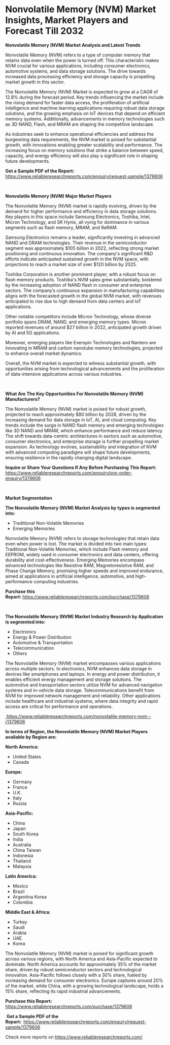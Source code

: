 <p><h1>Nonvolatile Memory (NVM) Market Insights, Market Players and Forecast Till 2032</h1></p><p><strong>Nonvolatile Memory (NVM) Market Analysis and Latest Trends</strong></p>
<p><p>Nonvolatile Memory (NVM) refers to a type of computer memory that retains data even when the power is turned off. This characteristic makes NVM crucial for various applications, including consumer electronics, automotive systems, and data storage solutions. The drive towards increased data processing efficiency and storage capacity is propelling market growth in this sector. </p><p>The Nonvolatile Memory (NVM) Market is expected to grow at a CAGR of 12.8% during the forecast period. Key trends influencing the market include the rising demand for faster data access, the proliferation of artificial intelligence and machine learning applications requiring robust data storage solutions, and the growing emphasis on IoT devices that depend on efficient memory systems. Additionally, advancements in memory technologies such as 3D NAND, Flash, and MRAM are shaping the competitive landscape. </p><p>As industries seek to enhance operational efficiencies and address the burgeoning data requirements, the NVM market is poised for substantial growth, with innovations enabling greater scalability and performance. The increasing focus on memory solutions that strike a balance between speed, capacity, and energy efficiency will also play a significant role in shaping future developments.</p></p>
<p><strong>Get a Sample PDF of the Report:&nbsp;</strong> <a href="https://www.reliableresearchreports.com/enquiry/request-sample/1379606?utm_campaign=1720&utm_medium=2&utm_source=Github&utm_content=ia&utm_term=06042025&utm_id=nonvolatile-memory-nvm">https://www.reliableresearchreports.com/enquiry/request-sample/1379606</a></p>
<p>&nbsp;</p>
<p><strong>Nonvolatile Memory (NVM) Major Market Players</strong></p>
<p><p>The Nonvolatile Memory (NVM) market is rapidly evolving, driven by the demand for higher performance and efficiency in data storage solutions. Key players in this space include Samsung Electronics, Toshiba, Intel, Micron Technology, and SK Hynix, all vying for dominance in various segments such as flash memory, MRAM, and ReRAM.</p><p>Samsung Electronics remains a leader, significantly investing in advanced NAND and DRAM technologies. Their revenue in the semiconductor segment was approximately $105 billion in 2022, reflecting strong market positioning and continuous innovation. The company's significant R&D efforts indicate anticipated sustained growth in the NVM space, with projections to reach a market size of over $120 billion by 2025.</p><p>Toshiba Corporation is another prominent player, with a robust focus on flash memory products. Toshiba's NVM sales grew substantially, bolstered by the increasing adoption of NAND flash in consumer and enterprise sectors. The company’s continuous expansion in manufacturing capabilities aligns with the forecasted growth in the global NVM market, with revenues anticipated to rise due to high demand from data centers and IoT applications.</p><p>Other notable competitors include Micron Technology, whose diverse portfolio spans DRAM, NAND, and emerging memory types. Micron reported revenues of around $27 billion in 2022, anticipated growth driven by AI and 5G applications.</p><p>Moreover, emerging players like Everspin Technologies and Nantero are innovating in MRAM and carbon nanotube memory technologies, projected to enhance overall market dynamics.</p><p>Overall, the NVM market is expected to witness substantial growth, with opportunities arising from technological advancements and the proliferation of data-intensive applications across various industries.</p></p>
<p>&nbsp;</p>
<p><strong>What Are The Key Opportunities For Nonvolatile Memory (NVM) Manufacturers?</strong></p>
<p><p>The Nonvolatile Memory (NVM) market is poised for robust growth, projected to reach approximately $80 billion by 2028, driven by the increasing demand for data storage in IoT, AI, and cloud computing. Key trends include the surge in NAND flash memory and emerging technologies like 3D NAND and MRAM, which enhance performance and reduce latency. The shift towards data-centric architectures in sectors such as automotive, consumer electronics, and enterprise storage is further propelling market expansion. As technology evolves, sustainability and integration of NVM with advanced computing paradigms will shape future developments, ensuring resilience in the rapidly changing digital landscape.</p></p>
<p><strong>Inquire or Share Your Questions If Any Before Purchasing This Report:</strong> <a href="https://www.reliableresearchreports.com/enquiry/pre-order-enquiry/1379606?utm_campaign=1720&utm_medium=2&utm_source=Github&utm_content=ia&utm_term=06042025&utm_id=nonvolatile-memory-nvm">https://www.reliableresearchreports.com/enquiry/pre-order-enquiry/1379606</a></p>
<p>&nbsp;</p>
<p><strong>Market Segmentation</strong></p>
<p><strong>The Nonvolatile Memory (NVM) Market Analysis by types is segmented into:</strong></p>
<p><ul><li>Traditional Non-Volatile Memories</li><li>Emerging Memories</li></ul></p>
<p><p>Nonvolatile Memory (NVM) refers to storage technologies that retain data even when power is lost. The market is divided into two main types: Traditional Non-Volatile Memories, which include Flash memory and EEPROM, widely used in consumer electronics and data centers, offering durability and cost-effectiveness. Emerging Memories encompass advanced technologies like Resistive RAM, Magnetoresistive RAM, and Phase Change Memory, promising higher speeds and improved endurance, aimed at applications in artificial intelligence, automotive, and high-performance computing industries.</p></p>
<p><strong>Purchase this Report:&nbsp;</strong><a href="https://www.reliableresearchreports.com/purchase/1379606?utm_campaign=1720&utm_medium=2&utm_source=Github&utm_content=ia&utm_term=06042025&utm_id=nonvolatile-memory-nvm">https://www.reliableresearchreports.com/purchase/1379606</a></p>
<p>&nbsp;</p>
<p><strong>The Nonvolatile Memory (NVM) Market Industry Research by Application is segmented into:</strong></p>
<p><ul><li>Electronics</li><li>Energy & Power Distribution</li><li>Automotive & Transportation</li><li>Telecommunication</li><li>Others</li></ul></p>
<p><p>The Nonvolatile Memory (NVM) market encompasses various applications across multiple sectors. In electronics, NVM enhances data storage in devices like smartphones and laptops. In energy and power distribution, it enables efficient energy management and storage solutions. The automotive and transportation sectors utilize NVM for advanced navigation systems and in-vehicle data storage. Telecommunications benefit from NVM for improved network management and reliability. Other applications include healthcare and industrial systems, where data integrity and rapid access are critical for performance and operations.</p></p>
<p><a href="https://www.reliableresearchreports.com/nonvolatile-memory-nvm--r1379606?utm_campaign=1720&utm_medium=2&utm_source=Github&utm_content=ia&utm_term=06042025&utm_id=nonvolatile-memory-nvm">&nbsp;https://www.reliableresearchreports.com/nonvolatile-memory-nvm--r1379606</a></p>
<p><strong>In terms of Region, the Nonvolatile Memory (NVM) Market Players available by Region are:</strong></p>
<p>
    <p> <strong> North America: </strong>
        <ul>
            <li>United States</li>
            <li>Canada</li>
        </ul>
        </p> 
    <p> <strong> Europe: </strong>
        <ul>
            <li>Germany</li>
            <li>France</li>
            <li>U.K.</li>
            <li>Italy</li>
            <li>Russia</li>
        </ul>
        </p> 
    <p> <strong> Asia-Pacific: </strong>
        <ul>
            <li>China</li>
            <li>Japan</li>
            <li>South Korea</li>
            <li>India</li>
            <li>Australia</li>
            <li>China Taiwan</li>
            <li>Indonesia</li>
            <li>Thailand</li>
            <li>Malaysia</li>
        </ul>
        </p> 
    <p> <strong> Latin America: </strong>
        <ul>
            <li>Mexico</li>
            <li>Brazil</li>
            <li>Argentina Korea</li>
            <li>Colombia</li>
        </ul>
        </p> 
    <p> <strong> Middle East & Africa: </strong>
        <ul>
            <li>Turkey</li>
            <li>Saudi</li>
            <li>Arabia</li>
            <li>UAE</li>
            <li>Korea</li>
        </ul>
    </p>
    </p>
<p><p>The Nonvolatile Memory (NVM) market is poised for significant growth across various regions, with North America and Asia-Pacific expected to dominate. North America accounts for approximately 35% of the market share, driven by robust semiconductor sectors and technological innovation. Asia-Pacific follows closely with a 30% share, fueled by increasing demand for consumer electronics. Europe captures around 20% of the market, while China, with a growing technological landscape, holds a 15% share, reflecting its rapid industrial advancements.</p></p>
<p><strong>Purchase this Report: </strong><a href="https://www.reliableresearchreports.com/purchase/1379606?utm_campaign=1720&utm_medium=2&utm_source=Github&utm_content=ia&utm_term=06042025&utm_id=nonvolatile-memory-nvm">https://www.reliableresearchreports.com/purchase/1379606</a></p>
<p>&nbsp;<strong>Get a Sample PDF of the Report:&nbsp;&nbsp;</strong><a href="https://www.reliableresearchreports.com/enquiry/request-sample/1379606?utm_campaign=1720&utm_medium=2&utm_source=Github&utm_content=ia&utm_term=06042025&utm_id=nonvolatile-memory-nvm">https://www.reliableresearchreports.com/enquiry/request-sample/1379606</a></p>
<p><strong></strong></p>
<p>Check more reports on <a href="https://www.reliableresearchreports.com/?utm_campaign=1720&utm_medium=2&utm_source=Github&utm_content=ia&utm_term=06042025&utm_id=nonvolatile-memory-nvm">https://www.reliableresearchreports.com/</a></p>